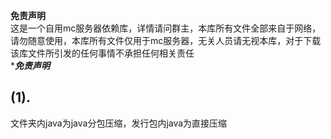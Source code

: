 ****免责声明****  
这是一个自用mc服务器依赖库，详情请问群主，本库所有文件全部来自于网络，请勿随意使用，本库所有文件仅用于mc服务器，无关人员请无视本库，对于下载该库文件所引发的任何事情不承担任何相关责任  
****免责声明***



## (1).  
文件夹内java为java分包压缩，发行包内java为直接压缩
